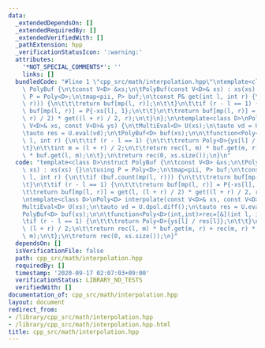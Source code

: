 ```yaml
---
data:
  _extendedDependsOn: []
  _extendedRequiredBy: []
  _extendedVerifiedWith: []
  _pathExtension: hpp
  _verificationStatusIcon: ':warning:'
  attributes:
    '*NOT_SPECIAL_COMMENTS*': ''
    links: []
  bundledCode: "#line 1 \"cpp_src/math/interpolation.hpp\"\ntemplate<class D>\nstruct\
    \ PolyBuf {\n\tconst V<D> &xs;\n\tPolyBuf(const V<D>& xs) : xs(xs) {}\n\tusing\
    \ P = Poly<D>;\n\tmap<pii, P> buf;\n\tconst P& get(int l, int r) {\n\t\tif (buf.count(mp(l,\
    \ r))) {\n\t\t\treturn buf[mp(l, r)];\n\t\t}\n\t\tif (r - l == 1) {\n\t\t\treturn\
    \ buf[mp(l, r)] = P{-xs[l], 1};\n\t\t}\n\t\treturn buf[mp(l, r)] = get(l, (l +\
    \ r) / 2) * get((l + r) / 2, r);\n\t}\n};\n\ntemplate<class D>\nPoly<D> interpolate(const\
    \ V<D>& xs, const V<D>& ys) {\n\tMultiEval<D> U(xs);\n\tauto vd = U.dpol.diff();\n\
    \tauto res = U.eval(vd);\n\tPolyBuf<D> buf(xs);\n\n\tfunction<Poly<D>(int,int)>rec=[&](int\
    \ l, int r) {\n\t\tif (r - l == 1) {\n\t\t\treturn Poly<D>{ys[l] / res[l]};\n\t\
    \t}\n\t\tint m = (l + r) / 2;\n\t\treturn rec(l, m) * buf.get(m, r) + rec(m, r)\
    \ * buf.get(l, m);\n\t};\n\treturn rec(0, xs.size());\n}\n"
  code: "template<class D>\nstruct PolyBuf {\n\tconst V<D> &xs;\n\tPolyBuf(const V<D>&\
    \ xs) : xs(xs) {}\n\tusing P = Poly<D>;\n\tmap<pii, P> buf;\n\tconst P& get(int\
    \ l, int r) {\n\t\tif (buf.count(mp(l, r))) {\n\t\t\treturn buf[mp(l, r)];\n\t\
    \t}\n\t\tif (r - l == 1) {\n\t\t\treturn buf[mp(l, r)] = P{-xs[l], 1};\n\t\t}\n\
    \t\treturn buf[mp(l, r)] = get(l, (l + r) / 2) * get((l + r) / 2, r);\n\t}\n};\n\
    \ntemplate<class D>\nPoly<D> interpolate(const V<D>& xs, const V<D>& ys) {\n\t\
    MultiEval<D> U(xs);\n\tauto vd = U.dpol.diff();\n\tauto res = U.eval(vd);\n\t\
    PolyBuf<D> buf(xs);\n\n\tfunction<Poly<D>(int,int)>rec=[&](int l, int r) {\n\t\
    \tif (r - l == 1) {\n\t\t\treturn Poly<D>{ys[l] / res[l]};\n\t\t}\n\t\tint m =\
    \ (l + r) / 2;\n\t\treturn rec(l, m) * buf.get(m, r) + rec(m, r) * buf.get(l,\
    \ m);\n\t};\n\treturn rec(0, xs.size());\n}"
  dependsOn: []
  isVerificationFile: false
  path: cpp_src/math/interpolation.hpp
  requiredBy: []
  timestamp: '2020-09-17 02:07:03+09:00'
  verificationStatus: LIBRARY_NO_TESTS
  verifiedWith: []
documentation_of: cpp_src/math/interpolation.hpp
layout: document
redirect_from:
- /library/cpp_src/math/interpolation.hpp
- /library/cpp_src/math/interpolation.hpp.html
title: cpp_src/math/interpolation.hpp
---
```

